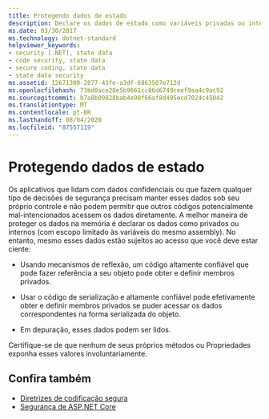 ```yaml
---
title: Protegendo dados de estado
description: Declare os dados de estado como variáveis privadas ou internas para limitar o acesso a ele. Esses dados ainda podem ser acessados por meio de reflexão, serialização e depuração.
ms.date: 03/30/2017
ms.technology: dotnet-standard
helpviewer_keywords:
- security [.NET], state data
- code security, state data
- secure coding, state data
- state data security
ms.assetid: 12671309-2877-43fe-a3df-6863507e712d
ms.openlocfilehash: 73bd0ace28e5b9661cc86d6749ceef9aa4c9ac92
ms.sourcegitcommit: b7a8b09828bab4e90f66af8d495ecd7024c45042
ms.translationtype: MT
ms.contentlocale: pt-BR
ms.lasthandoff: 08/04/2020
ms.locfileid: "87557119"
---
```

# <a name="securing-state-data"></a>Protegendo dados de estado

Os aplicativos que lidam com dados confidenciais ou que fazem qualquer tipo de decisões de segurança precisam manter esses dados sob seu próprio controle e não podem permitir que outros códigos potencialmente mal-intencionados acessem os dados diretamente. A melhor maneira de proteger os dados na memória é declarar os dados como privados ou internos (com escopo limitado às variáveis do mesmo assembly). No entanto, mesmo esses dados estão sujeitos ao acesso que você deve estar ciente:  
  
- Usando mecanismos de reflexão, um código altamente confiável que pode fazer referência a seu objeto pode obter e definir membros privados.  
  
- Usar o código de serialização e altamente confiável pode efetivamente obter e definir membros privados se puder acessar os dados correspondentes na forma serializada do objeto.  
  
- Em depuração, esses dados podem ser lidos.  
  
 Certifique-se de que nenhum de seus próprios métodos ou Propriedades exponha esses valores involuntariamente.  
  
## <a name="see-also"></a>Confira também

- [Diretrizes de codificação segura](secure-coding-guidelines.md)
- [Segurança de ASP.NET Core](/aspnet/core/security/)
